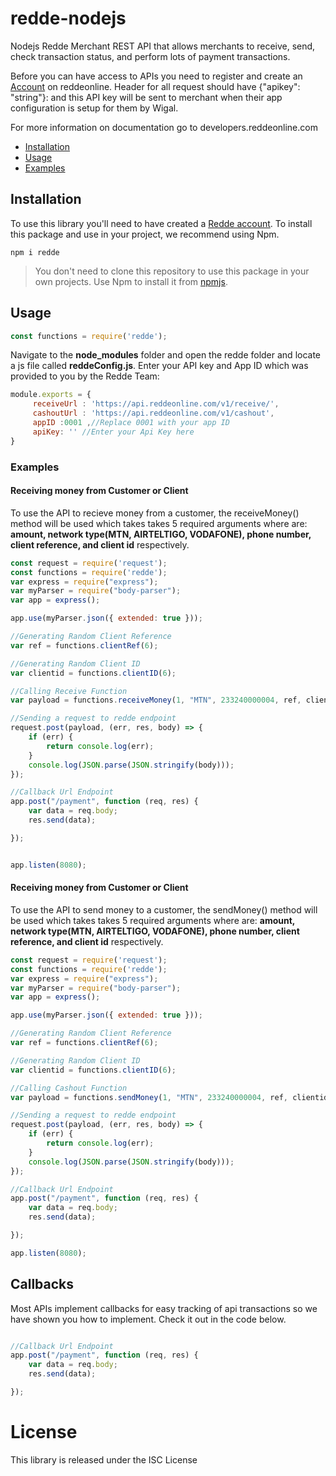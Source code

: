 # redde-nodejs
Nodejs Redde Merchant REST API that allows merchants to receive, send, check transaction status, and perform lots of payment transactions.

Before you can have access to APIs you need to register and create an [Account](https://app.reddeonline.com/register) on reddeonline. Header for all request should have {"apikey": "string"}: and this API key will be sent to merchant when their app configuration is setup for them by Wigal.

For more information on documentation go to developers.reddeonline.com

* [Installation](#installation)
* [Usage](#usage)
* [Examples](#examples)

## Installation
To use this library you'll need to have created a [Redde account](https://app.reddeonline.com/register).                     To install this package and use in your project, we recommend using Npm.

```
npm i redde                                                                                        
```

>You don't need to clone this repository to use this package in your own projects. Use Npm to install it from [npmjs](https://www.npmjs.com/package/redde).




## Usage

```js
const functions = require('redde');

```

Navigate to the **node_modules** folder and open the redde folder and locate a js file called **reddeConfig.js**.
Enter your API key and App ID which was provided to you by the Redde Team:

```js
module.exports = {
     receiveUrl : 'https://api.reddeonline.com/v1/receive/',
     cashoutUrl : 'https://api.reddeonline.com/v1/cashout',
     appID :0001 ,//Replace 0001 with your app ID
     apiKey: '' //Enter your Api Key here
}
``` 


### Examples

#### Receiving money from Customer or Client

To use the API to recieve money from a customer, the receiveMoney() method will be used which takes takes 5 required arguments where are: **amount, network type(MTN, AIRTELTIGO, VODAFONE), phone number, client reference, and client id** respectively.

```js
const request = require('request');
const functions = require('redde');
var express = require("express");
var myParser = require("body-parser");
var app = express();

app.use(myParser.json({ extended: true }));

//Generating Random Client Reference
var ref = functions.clientRef(6);

//Generating Random Client ID
var clientid = functions.clientID(6);

//Calling Receive Function 
var payload = functions.receiveMoney(1, "MTN", 233240000004, ref, clientid);

//Sending a request to redde endpoint
request.post(payload, (err, res, body) => {
    if (err) {
        return console.log(err);
    }
    console.log(JSON.parse(JSON.stringify(body)));
});

//Callback Url Endpoint
app.post("/payment", function (req, res) {
    var data = req.body;
    res.send(data);

});


app.listen(8080);
```


#### Receiving money from Customer or Client

To use the API to send money to a customer, the sendMoney() method will be used which takes takes 5 required arguments where are: **amount, network type(MTN, AIRTELTIGO, VODAFONE), phone number, client reference, and client id** respectively.

```js
const request = require('request');
const functions = require('redde');
var express = require("express");
var myParser = require("body-parser");
var app = express();

app.use(myParser.json({ extended: true }));

//Generating Random Client Reference
var ref = functions.clientRef(6);

//Generating Random Client ID
var clientid = functions.clientID(6);

//Calling Cashout Function 
var payload = functions.sendMoney(1, "MTN", 233240000004, ref, clientid);

//Sending a request to redde endpoint
request.post(payload, (err, res, body) => {
    if (err) {
        return console.log(err);
    }
    console.log(JSON.parse(JSON.stringify(body)));
});

//Callback Url Endpoint
app.post("/payment", function (req, res) {
    var data = req.body;
    res.send(data);

});

app.listen(8080);
```

## Callbacks
Most APIs implement callbacks for easy tracking of api transactions so we have shown you how to implement. Check it out in the code below.

```js

//Callback Url Endpoint
app.post("/payment", function (req, res) {
    var data = req.body;
    res.send(data);

});
```

# License
This library is released under the ISC License
